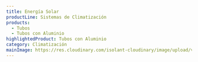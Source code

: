 ```yaml
---
title: Energía Solar
productLine: Sistemas de Climatización
products:
  - Tubos
  - Tubos con Aluminio
highlightedProduct: Tubos con Aluminio
category: Climatización
mainImage: https://res.cloudinary.com/isolant-cloudinary/image/upload/v1637243058/website-2021/solutions/isolant-aislantes-soluciones-energia-solar-encabezado.jpg
---
```

